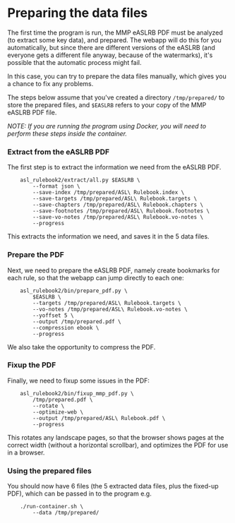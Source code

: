# Preparing the data files

The first time the program is run, the MMP eASLRB PDF must be analyzed (to extract some key data), and prepared. The webapp will do this for you automatically, but since there are different versions of the eASLRB (and everyone gets a different file anyway, because of the watermarks), it's possible that the automatic process might fail.

In this case, you can try to prepare the data files manually, which gives you a chance to fix any problems.

The steps below assume that you've created a directory `/tmp/prepared/` to store the prepared files, and `$EASLRB` refers to your copy of the MMP eASLRB PDF file.

*NOTE: If you are running the program using Docker, you will need to perform these steps inside the container.*

### Extract from the eASLRB PDF

The first step is to extract the information we need from the eASLRB PDF.
```
    asl_rulebook2/extract/all.py $EASLRB \
        --format json \
        --save-index /tmp/prepared/ASL\ Rulebook.index \
        --save-targets /tmp/prepared/ASL\ Rulebook.targets \
        --save-chapters /tmp/prepared/ASL\ Rulebook.chapters \
        --save-footnotes /tmp/prepared/ASL\ Rulebook.footnotes \
        --save-vo-notes /tmp/prepared/ASL\ Rulebook.vo-notes \
        --progress
```
This extracts the information we need, and saves it in the 5 data files.

### Prepare the PDF

Next, we need to prepare the eASLRB PDF, namely create bookmarks for each rule, so that the webapp can jump directly to each one:
```
    asl_rulebook2/bin/prepare_pdf.py \
        $EASLRB \
        --targets /tmp/prepared/ASL\ Rulebook.targets \
        --vo-notes /tmp/prepared/ASL\ Rulebook.vo-notes \
        --yoffset 5 \
        --output /tmp/prepared.pdf \
        --compression ebook \
        --progress
```
We also take the opportunity to compress the PDF.

### Fixup the PDF

Finally, we need to fixup some issues in the PDF:
```
    asl_rulebook2/bin/fixup_mmp_pdf.py \
        /tmp/prepared.pdf \
        --rotate \
        --optimize-web \
        --output /tmp/prepared/ASL\ Rulebook.pdf \
        --progress
```
This rotates any landscape pages, so that the browser shows pages at the correct width (without a horizontal scrollbar), and optimizes the PDF for use in a browser.

### Using the prepared files

You should now have 6 files (the 5 extracted data files, plus the fixed-up PDF), which can be passed in to the program e.g.
```
    ./run-container.sh \
        --data /tmp/prepared/
```
